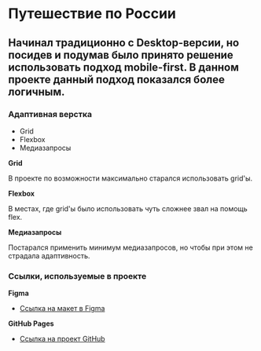 # Путешествие по России

## Начинал традиционно с Desktop-версии, но посидев и подумав было принято решение использовать подход mobile-first. В данном проекте данный подход показался более логичным.

### Адаптивная верстка

- Grid
- Flexbox
- Медиазапросы

**Grid**

В проекте по возможности максимально старался использовать grid'ы.

**Flexbox**

В местах, где grid'ы было использовать чуть сложнее звал на помощь flex.

**Медиазапросы**

Постарался применить минимум медиазапросов, но чтобы при этом не страдала адаптивность.

### Ссылки, используемые в проекте

**Figma**

- [Ссылка на макет в Figma](https://www.figma.com/file/5S2WSbEFL6awjVWJ0NWL8Q/Sprint-3_-Russia-_-desktop-mobile?node-id=28503%3A0)

**GitHub Pages**

- [Ссылка на проект GitHub](https://levigorevich.github.io/russian-travel/index.html)
